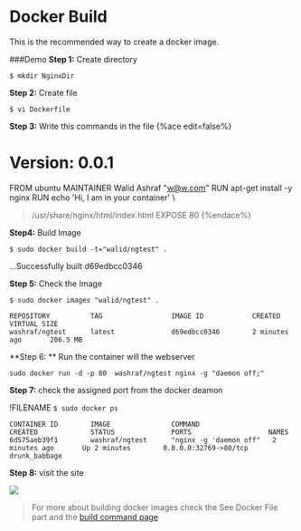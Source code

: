 # Docker Build

This is the recommended way to create a docker image.

###Demo
**Step 1:** Create directory

```$ mkdir NginxDir```

**Step 2:** Create file

```$ vi Dockerfile```

**Step 3:** Write this commands in the file
{%ace edit=false%}
# Version: 0.0.1
FROM ubuntu
MAINTAINER Walid Ashraf "w@w.com"
RUN apt-get install -y nginx
RUN echo 'Hi, I am in your container' \
>/usr/share/nginx/html/index.html
EXPOSE 80
{%endace%}

**Step4:** Build Image

```$ sudo docker build -t="walid/ngtest" .```

…Successfully built d69edbcc0346

**Step 5:** Check the Image

```$ sudo docker images "walid/ngtest" .```

    REPOSITORY          TAG                 IMAGE ID            CREATED             VIRTUAL SIZE
    washraf/ngtest      latest              d69edbcc0346        2 minutes ago       206.5 MB
**Step 6: ** Run the container will the webserver

```sudo docker run -d -p 80  washraf/ngtest nginx -g "daemon off;"```

**Step 7:** check the assigned port from the docker deamon

!FILENAME
```$ sudo docker ps```	

    CONTAINER ID        IMAGE               COMMAND                  CREATED             STATUS              PORTS                   NAMES
    6d575aeb39f1        washraf/ngtest      "nginx -g 'daemon off"   2 minutes ago       Up 2 minutes        0.0.0.0:32769->80/tcp   drunk_babbage
**Step 8:** visit the site

![](S3_Site.jpg)

>For more about building docker images check the See Docker File part and the [build command page](https://docs.docker.com/reference/commandline/build/)